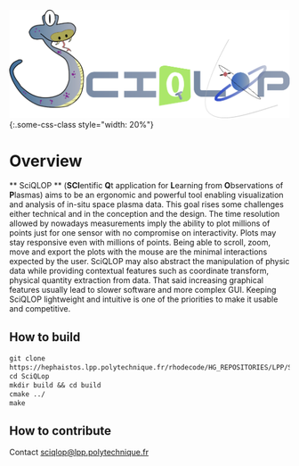 ![](gui/resources/icones/sciqlop2PNG_1024.png){:.some-css-class style="width: 20%"}


# Overview

** SciQLOP ** (**SCI**entific **Q**t application for **L**earning from **O**bservations of **P**lasmas) aims to be an ergonomic
and powerful tool enabling visualization and analysis of in-situ space plasma data. This goal rises some
challenges either technical and in the conception and the design.
The time resolution allowed by nowadays measurements imply the ability to plot millions of points just for
one sensor with no compromise on interactivity. Plots may stay responsive even with millions of points.
Being able to scroll, zoom, move and export the plots with the mouse are the minimal interactions expected by the user.
SciQLOP may also abstract the manipulation of physic data while providing contextual features such as
coordinate transform, physical quantity extraction from data.
That said increasing graphical features usually lead to slower software and more complex GUI. Keeping
SciQLOP lightweight and intuitive is one of the priorities to make it usable and competitive.


## How to build

```
git clone https://hephaistos.lpp.polytechnique.fr/rhodecode/HG_REPOSITORIES/LPP/SciQLOP_Repos/SciQLop
cd SciQLop
mkdir build && cd build
cmake ../
make

```

## How to contribute

Contact sciqlop@lpp.polytechnique.fr
